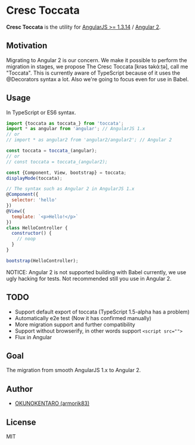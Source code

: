 # Cresc Toccata
**Cresc Toccata** is the utility for [AngularJS >= 1.3.14](https://github.com/angular/angular.js) / [Angular 2](https://github.com/angular/angular).

## Motivation
Migrating to Angular 2 is our concern. We make it possible to perform the migration in stages, we propose The Cresc Toccata [krəs təkάːṭə], call me "Toccata". This is currently aware of TypeScript because of it uses the @Decorators syntax a lot. Also we're going to focus even for use in Babel.

## Usage
In TypeScript or ES6 syntax.

```js
import {toccata as toccata_} from 'toccata';
import * as angular from 'angular'; // AngularJS 1.x
// or 
// import * as angular2 from 'angular2/angular2'; // Angular 2

const toccata = toccata_(angular);
// or 
// const toccata = toccata_(angular2);

const {Component, View, bootstrap} = toccata;
displayMode(toccata);

// The syntax such as Angular 2 in AngularJS 1.x
@Component({
  selector: 'hello'
})
@View({
  template: `<p>Hello!</p>`
})
class HelloController {
  constructor() {
    // noop
  }
}

bootstrap(HelloController);
```

NOTICE: Angular 2 is not supported building with Babel currently, we use ugly hacking for tests. Not recommended still you use in Angular 2.

## TODO

- Support default export of toccata (TypeScript 1.5-alpha has a problem)
- Automatically e2e test (Now it has confirmed manually)
- More migration support and further compatibility
- Support without browserify, in other words support `<script src="">`
- Flux in Angular

## Goal

The migration from smooth AngularJS 1.x to Angular 2.

## Author

- [OKUNOKENTARO (armorik83)](https://github.com/armorik83)

## License

MIT